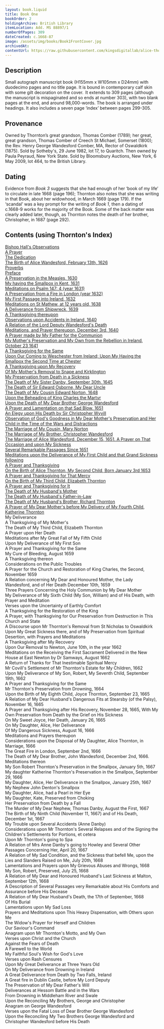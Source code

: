 ```yaml
---
layout: book.liquid
title: Book One
bookOrder: 2
holdingArchive: British Library
itemLocation: Add. MS 88897/1
numberOfPages: 309
dateCreated: c.1668-87
image: /assets/img/books/Book1FrontCover.jpg
archivedAt: 
contentUrl: https://raw.githubusercontent.com/kingsdigitallab/alice-thornton/refs/heads/edition/texts/01_book_one/book_one.xml
---
```


## Description 

Small autograph manuscript book (H155mm x W105mm x D24mm) with duodecimo pages and no title page. It is bound in contemporary calf skin with some gilt decoration on the cover.  It extends to 309 pages (although the manuscript is mispaginated and so ends at number 303), with two blank pages at the end, and around 98,000-words. The book is arranged under headings. It also includes a seven page ‘index’ between pages 299-305. 

## Provenance 

Owned by Thornton’s great grandson, Thomas Comber (1789); her great, great grandson, Thomas Comber of Creech St Michael, Somerset (1800); the Rev. Henry George Wandesford Comber, MA, Rector of Oswaldkirk (1875). Sold by Sotheby's, 29 June 1982, lot 17, to Quaritch. Then owned by Paula Peyraud, New York State. Sold by Bloomsbury Auctions, New York, 6 May 2009, lot 464, to the British Library.  

## Dating

Evidence from _Book 3_ suggests that she had enough of her ‘book of my life’ to circulate in late 1668 (page 196); Thornton also notes that she was writing in that Book, about her widowhood, in March 1669 (page 179). If the ‘scandal’ was a key prompt for the writing of _Book 1_, then a dating of c.1668-9 works for the majority of the Book. Some of the back matter was clearly added later, though, as Thornton notes the death of her brother, Christopher, in 1687 (page 292).

## Contents (using Thornton's Index)

[Bishop Hall's Observations](https://thornton.kdl.kcl.ac.uk/edition/?p0.do=book_one&p0.lo=p.1&p0.vi=modern) <br/>
[A Prayer](https://thornton.kdl.kcl.ac.uk/edition/?p0.do=book_one&p0.lo=p.2&p0.vi=modern) <br/>
[The Dedication](https://thornton.kdl.kcl.ac.uk/edition/?p0.do=book_one&p0.lo=p.3&p0.vi=modern) <br/>
[The Birth of Alice Wandesford, February 13th, 1626](https://thornton.kdl.kcl.ac.uk/edition/?p0.do=book_one&p0.lo=p.5&p0.vi=modern) <br/>
[Proverbs](https://thornton.kdl.kcl.ac.uk/edition/?p0.do=book_one&p0.lo=p.6&p0.vi=modern) <br/>
[Preface](https://thornton.kdl.kcl.ac.uk/edition/?p0.do=book_one&p0.lo=p.7&p0.vi=modern) <br/>
[A Preservation in the Measles, 1630](https://thornton.kdl.kcl.ac.uk/edition/?p0.do=book_one&p0.lo=p.8&p0.vi=modern) <br/>
[My having the Smallpox in Kent, 1631](https://thornton.kdl.kcl.ac.uk/edition/?p0.do=book_one&p0.lo=p.9&p0.vi=modern) <br/>
[Meditations on Psalm 147: 4 (year 1631)](https://thornton.kdl.kcl.ac.uk/edition/?p0.do=book_one&p0.lo=p.10&p0.vi=modern) <br/>
[A Preservation from a Fire in London (year 1632)](https://thornton.kdl.kcl.ac.uk/edition/?p0.do=book_one&p0.lo=p.11&p0.vi=modern) <br/>
[My First Passage into Ireland, 1632](https://thornton.kdl.kcl.ac.uk/edition/?p0.do=book_one&p0.lo=p.12&p0.vi=modern) <br/>
[Meditations on St Mathew, at 12 years old, 1638](https://thornton.kdl.kcl.ac.uk/edition/?p0.do=book_one&p0.lo=p.14&p0.vi=modern) <br/>
[A Deliverance from Shipwreck, 1639](https://thornton.kdl.kcl.ac.uk/edition/?p0.do=book_one&p0.lo=p.15&p0.vi=modern) <br/>
[A Thanksgiving thereupon](https://thornton.kdl.kcl.ac.uk/edition/?p0.do=book_one&p0.lo=p.17&p0.vi=modern) <br/>
[Observations upon Accidents in Ireland, 1640](https://thornton.kdl.kcl.ac.uk/edition/?p0.do=book_one&p0.lo=p.20&p0.vi=modern) <br/>
[A Relation of the Lord Deputy Wandesford's Death](https://thornton.kdl.kcl.ac.uk/edition/?p0.do=book_one&p0.lo=p.27&p0.vi=modern) <br/>
[Meditations, and Prayer thereupon, December 3rd, 1640](https://thornton.kdl.kcl.ac.uk/edition/?p0.do=book_one&p0.lo=p.38&p0.vi=modern) <br/>
[A Prayer made by My Father for the Communion](https://thornton.kdl.kcl.ac.uk/edition/?p0.do=book_one&p0.lo=p.54&p0.vi=modern) <br/>
[My Mother's Preservation and My Own from the Rebellion in Ireland, October 23 1641](https://thornton.kdl.kcl.ac.uk/edition/?p0.do=book_one&p0.lo=p.62&p0.vi=modern) <br/>
[A Thanksgiving for the Same](https://thornton.kdl.kcl.ac.uk/edition/?p0.do=book_one&p0.lo=p.67&p0.vi=modern) <br/>
[Upon Our Coming to Weschester from Ireland; Upon My Having the Smallpox the Second Time at Chester](https://thornton.kdl.kcl.ac.uk/edition/?p0.do=book_one&p0.lo=p.69&p0.vi=modern) <br/>
[A Thanksgiving upon My Recovery](https://thornton.kdl.kcl.ac.uk/edition/?p0.do=book_one&p0.lo=p.75&p0.vi=modern) <br/>
[Of My Mother's Removal to Snape and Kirklington](https://thornton.kdl.kcl.ac.uk/edition/?p0.do=book_one&p0.lo=p.77&p0.vi=modern) <br/>
[My Preservation from Death in a Sickness](https://thornton.kdl.kcl.ac.uk/edition/?p0.do=book_one&p0.lo=p.83&p0.vi=modern) <br/>
[The Death of My Sister Danby, September 30th, 1645](https://thornton.kdl.kcl.ac.uk/edition/?p0.do=book_one&p0.lo=p.85&p0.vi=modern) <br/>
[The Death of Sir Edward Osborne, My Dear Uncle](https://thornton.kdl.kcl.ac.uk/edition/?p0.do=book_one&p0.lo=p.91&p0.vi=modern) <br/>
[The Death of My Cousin Edward Norton, 1648](https://thornton.kdl.kcl.ac.uk/edition/?p0.do=book_one&p0.lo=p.92&p0.vi=modern) <br/>
[Upon the Beheading of King Charles the Martyr](https://thornton.kdl.kcl.ac.uk/edition/?p0.do=book_one&p0.lo=p.93&p0.vi=modern) <br/>
[Upon the Death of My Dear Brother George Wandesford](https://thornton.kdl.kcl.ac.uk/edition/?p0.do=book_one&p0.lo=p.96&p0.vi=modern) <br/>
[A Prayer and Lamentation on that Sad Blow, 1651](https://thornton.kdl.kcl.ac.uk/edition/?p0.do=book_one&p0.lo=p.108&p0.vi=modern) <br/>
[An Elegy upon His Death by Sir Christopher Wyvill](https://thornton.kdl.kcl.ac.uk/edition/?p0.do=book_one&p0.lo=p.114&p0.vi=modern) <br/>
[Observation of God's Goodness in My Dear Mother's Preservation and Her Child in the Time of the Wars and Distractions](https://thornton.kdl.kcl.ac.uk/edition/?p0.do=book_one&p0.lo=p.115&p0.vi=modern) <br/>
[The Marriage of My Cousin, Mary Norton](https://thornton.kdl.kcl.ac.uk/edition/?p0.do=book_one&p0.lo=p.116&p0.vi=modern) <br/>
[The Marriage of My Brother, Christopher Wandesford](https://thornton.kdl.kcl.ac.uk/edition/?p0.do=book_one&p0.lo=p.116&p0.vi=modern) <br/>
[The Marriage of Alice Wandesford, December 15, 1651. A Prayer on That Occasion and upon My Sickness](https://thornton.kdl.kcl.ac.uk/edition/?p0.do=book_one&p0.lo=p.117&p0.vi=modern) <br/>
[Several Remarkable Passages Since 1651](https://thornton.kdl.kcl.ac.uk/edition/?p0.do=book_one&p0.lo=p.124&p0.vi=modern) <br/>
[Meditations upon the Deliverance of My First Child and that Grand Sickness following](https://thornton.kdl.kcl.ac.uk/edition/?p0.do=book_one&p0.lo=p.126&p0.vi=modern) <br/>
[A Prayer and Thanksgiving](https://thornton.kdl.kcl.ac.uk/edition/?p0.do=book_one&p0.lo=p.129&p0.vi=modern) <br/>
[On the Birth of Alice Thornton, My Second Child, Born January 3rd 1653](https://thornton.kdl.kcl.ac.uk/edition/?p0.do=book_one&p0.lo=p.132&p0.vi=modern) <br/>
[A Prayer and Thanksgiving for That Mercy](https://thornton.kdl.kcl.ac.uk/edition/?p0.do=book_one&p0.lo=p.134&p0.vi=modern) <br/>
[On the Birth of My Third Child, Elizabeth Thornton](https://thornton.kdl.kcl.ac.uk/edition/?p0.do=book_one&p0.lo=p.136&p0.vi=modern) <br/>
[A Prayer and Thanksgiving for It](https://thornton.kdl.kcl.ac.uk/edition/?p0.do=book_one&p0.lo=p.139&p0.vi=modern) <br/>
[The Death of My Husband's Mother](https://thornton.kdl.kcl.ac.uk/edition/?p0.do=book_one&p0.lo=p.141&p0.vi=modern) <br/>
[The Death of My Husband's Father-in-Law](https://thornton.kdl.kcl.ac.uk/edition/?p0.do=book_one&p0.lo=p.141&p0.vi=modern) <br/>
[The Death of My Husband's Brother, Richard Thornton](https://thornton.kdl.kcl.ac.uk/edition/?p0.do=book_one&p0.lo=p.141&p0.vi=modern) <br/>
[A Prayer of My Dear Mother's before My Delivery of My Fourth Child, Katherine Thornton](https://thornton.kdl.kcl.ac.uk/edition/?p0.do=book_one&p0.lo=p.142&p0.vi=modern) <br/>
My Deliverance <br/>
A Thanksgiving of My Mother's <br/>
The Death of My Third Child, Elizabeth Thornton <br/>
A Prayer upon Her Death <br/>
Meditations after My Great Fall of My Fifth Child <br/>
Upon My Deliverance of My First Son <br/>
A Prayer and Thanksgiving for the Same <br/>
My Cure of Bleeding, August 1659 <br/>
A Thanksgiving thereon <br/>
Considerations on the Public Troubles <br/>
A Prayer for the Church and Restoration of King Charles, the Second, November 1659 <br/>
A Relation concerning My Dear and Honoured Mother, the Lady Wandesford, and of Her Death December 10th, 1659 <br/>
Three Prayers Concerning the Holy Communion by My Dear Mother <br/>
My Deliverance of My Sixth Child (My Son, William) and of His Death, with Prayer and Meditation <br/>
Verses upon the Uncertainty of Earthly Comfort <br/>
A Thanksgiving for the Restoration of the King <br/>
A Prayer, with Thanksgiving for Our Preservation from Destruction in This Church and State <br/>
A Discourse upon Mr Thornton's Removal from St Nicholas to Oswaldkirk <br/>
Upon My Great Sickness there, and of My Preservation from Spiritual Desertion, with Prayers and Meditations <br/>
A Thanksgiving after My Recovery <br/>
Upon Our Removal to Newton, June 10th, in the year 1662 <br/>
Meditations on the Receiving the First Sacrament Delivered in the New House at East Newton by Dr Samways, August 1662 <br/>
A Return of Thanks for That Inestimable Spiritual Mercy <br/>
Mr Covill's Settlement of Mr Thornton's Estate for My Children, 1662 <br/>
Upon My Deliverance of My Son, Robert, My Seventh Child, September 19th, 1662 <br/>
A Prayer and Thanksgiving for the Same <br/>
Mr Thornton's Preservation from Drowning, 1664 <br/>
Upon the Birth of My Eighth Child, Joyce Thornton, September 23, 1665 <br/>
A Relation of My Dear Husband's Dangerous Fits at Stearsby (of the Palsy), November 16, 1665 <br/>
A Prayer and Thanksgiving after His Recovery, November 28, 1665, With My Own Preservation from Death by the Grief on His Sickness <br/>
On My Sweet Joyce, Her Death, January 26, 1665 <br/>
On My Daughter, Alice, Her Deliverance <br/>
Of My Dangerous Sickness, August 16, 1666 <br/>
Meditations and Prayers thereupon <br/>
Considerations upon the Disposal of My Daughter, Alice Thornton, in Marriage, 1666 <br/>
The Great Fire in London, September 2nd, 1666 <br/>
The Death of My Dear Brother, John Wandesford, December 2nd, 1666. Meditations thereon <br/>
My Son Robert Thornton's Preservation in the Smallpox, January 5th, 1667 <br/>
My daughter Katherine Thornton's Preservation in the Smallpox, September 29, 1666 <br/>
My Daughter, Alice, Her Deliverance in the Smallpox, January 25th, 1667 <br/>
My Nephew John Denton's Smallpox <br/>
My Daughter, Alice, had a Pearl in Her Eye <br/>
My Daughter, Kate, Preserved from Choking <br/>
Her Preservation from Death by a Fall <br/>
The Murder of My Dear Nephew, Thomas Danby, August the First, 1667 <br/>
The Birth of My Ninth Child (November 11, 1667) and of His Death, December 1st, 1667 <br/>
My Trouble upon Several Accidents (Anne Danby) <br/>
Considerations upon Mr Thornton's Several Relapses and of the Signing the Children's Settlements for Portions, et cetera <br/>
Upon Mr Thornton's going to Spa <br/>
A Relation of Mrs Anne Danby's going to Howley and Several Other Passages Concerning Her, April 20, 1667 <br/>
A Relation of My Sad Condition, and the Sickness that befell Me, upon the Lies and Slanders Raised on Me, July 20th, 1668 <br/>
Lamentations and Prayers upon My Grievous Abuses and Wrongs, 1668 <br/>
My Son, Robert, Preserved, July 25, 1668 <br/>
A Relation of My Dear and Honoured Husband's Last Sickness at Malton, September 12th, 1668 <br/>
A Description of Several Passages very Remarkable about His Comforts and Assurance before His Decease <br/>
A Relation of My Dear Husband's Death, the 17th of September, 1668 <br/>
Of His Burial <br/>
Lamentations upon My Sad Loss <br/>
Prayers and Meditations upon This Heavy Dispensation, with Others upon Me <br/>
The Widow's Prayer for Herself and Children <br/>
Our Saviour's Command <br/>
Anagram upon Mr Thornton's Motto, and My Own <br/>
Verses upon Christ and the Church <br/>
Against the Fears of Death <br/>
A Farewell to the World <br/>
My Faithful Soul's Wish for God's Love <br/>
Verses upon Rash Censures <br/>
Upon My Great Deliverance at Three Years Old <br/>
On My Deliverance from Drowning in Ireland <br/>
A Great Deliverance from Death by Two Falls, Ireland <br/>
A Great fire in Dublin Castle, before My Lord Deputy <br/>
The Preservation of My Dear Father's Will <br/>
Deliverances at Hessom Battle and in the Wars <br/>
From Drowning in Middleham River and Swale <br/>
Upon the Reconciling My Brothers, George and Christopher <br/>
Anagram on George Wandesford <br/>
Verses upon the Fatal Loss of Dear Brother George Wandesford <br/>
Upon the Reconciling My Two Brothers George Wandesford and Christopher Wandesford before His Death <br/>
